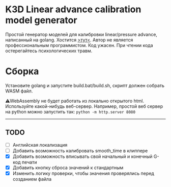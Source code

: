 # K3D Linear advance calibration model generator

Простой генератор моделей для калибровки linear/pressure advance, написанный на golang. Хостится [>тут<](https://k3d.tech/calibrations/la/k3d_la.html).
Автор не является профессиональным программистом. Код ужасен. При чтении кода остерегайтесь психологических травм.

# Сборка

Установите golang и запустите build.bat/build.sh, скрипт должен собрать WASM файл.

⚠️WebAssembly не будет работать из локально открытого html. Используйте какой-нибудь веб-сервер. Например, простой веб сервер на python можно запустить так: `python -m http.server 8080`

--------

## TODO

- [ ] Английская локализация
- [ ] Добавить возможность калибровать smooth_time в клиппере
- [X] Добавить возможность вписывать свой начальный и конечный G-код печати
- [X] Добавить кнопку сброса значений к стандартным
- [X] Изменить логику проверки, чтобы значения проверялись перед созданием файла
